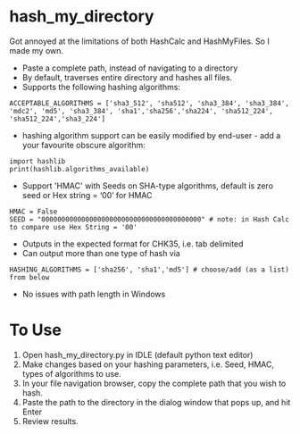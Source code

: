 # hash_my_directory
Got annoyed at the limitations of both HashCalc and HashMyFiles. So I made my own. 

- Paste a complete path, instead of navigating to a directory
- By default, traverses entire directory and hashes all files. 
- Supports the following hashing algorithms: 

```
ACCEPTABLE_ALGORITHMS = ['sha3_512', 'sha512', 'sha3_384', 'sha3_384', 'mdc2', 'md5', 'sha3_384', 'sha1','sha256','sha224', 'sha512_224', 'sha512_224','sha3_224']
```

- hashing algorithm support can be easily modified by end-user - add a your favourite obscure algorithm: 

``` 
import hashlib
print(hashlib.algorithms_available)
```

- Support 'HMAC' with Seeds on SHA-type algorithms, default is zero seed or Hex string = ‘00’ for HMAC

```
HMAC = False 
SEED = "0000000000000000000000000000000000000000" # note: in Hash Calc to compare use Hex String = '00'
```

- Outputs in the expected format for CHK35, i.e. tab delimited
- Can output more than one type of hash via 

`HASHING_ALGORITHMS = ['sha256', 'sha1','md5'] # choose/add (as a list) from below`

- No issues with path length in Windows

# To Use
1. Open hash_my_directory.py in IDLE (default python text editor) 
2. Make changes based on your hashing parameters, i.e. Seed, HMAC, types of algorithms to use.
3. In your file navigation browser, copy the complete path that you wish to hash. 
4. Paste the path to the directory in the dialog window that pops up, and hit Enter
3. Review results. 
